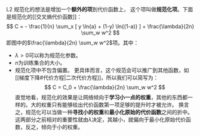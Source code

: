 L2 规范化的想法是增加一个**额外的项**到代价函数上， 这个项叫做**规范化项**。下面是规范化的[[交叉熵代价函数]]：
$$
C = - \frac{1}{n} 
\sum_x 
[
y \ln{a} + (1-y) \ln{(1-a)}
]
+
\frac{\lambda}{2n} \sum_w w^2
$$
即图中的$\frac{\lambda}{2n} \sum_w w^2$项。其中：
- $\lambda > 0$可以称为规范化参数。
- $n$为训练集合的大小。
- 规范化项中不包含偏置。
更具体而言，这个规范会可以推广到其他函数，如[[梯度下降#代价方程|二次代价方程]]，所以我们可以简写为：
$$
C = C_0 + \frac{\lambda}{2n} \sum_w w^2
$$
直觉地看，规范化的效果是让网络倾向于**学习小一点的权重**，其他的东西都一样的。大的权重只有能够给出代价函数第一项足够的提升时才被允许。
换言之，规范化可以当做一种**寻找小的权重**和**最小化原始的代价函数**之间的折中。这两部分之前相对的重要性就由$\lambda$决定，其越小，就偏向于最小化原始代价函数，反之，倾向于小的权重。
